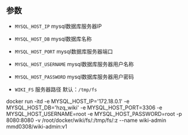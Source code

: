 

## 参数

- `MYSQL_HOST_IP`      mysql数据库服务器IP
- `MYSQL_HOST_DB`       mysql数据库名称
- `MYSQL_HOST_PORT`     mysql数据库服务器端口
- `MYSQL_HOST_USERNAME`  mysql数据库服务器用户名称
- `MYSQL_HOST_PASSWORD`  mysql数据库服务器用户密码

- `WIKI_FS`  服务器路径 默认：`/tmp/fs`



docker run -itd -e MYSQL_HOST_IP='172.18.0.1' -e MYSQL_HOST_DB='hzq_wiki' -e MYSQL_HOST_PORT=3306 -e MYSQL_HOST_USERNAME=root -e  MYSQL_HOST_PASSWORD=root -p 8080:8080 -v /root/docker/wiki/fs/:/tmp/fs/:z  --name wiki-admin mmd0308/wiki-admin:v1
